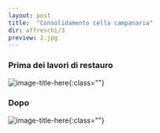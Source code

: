 ```yaml
---
layout: post
title:  "Consolidamento cella campanaria"
dir: affreschi/3
preview: 2.jpg
---
```


### Prima dei lavori di restauro

![image-title-here](../../../foto/affreschi/3/1.jpg){:class=""}

### Dopo

![image-title-here](../../../foto/affreschi/3/2.jpg){:class=""}